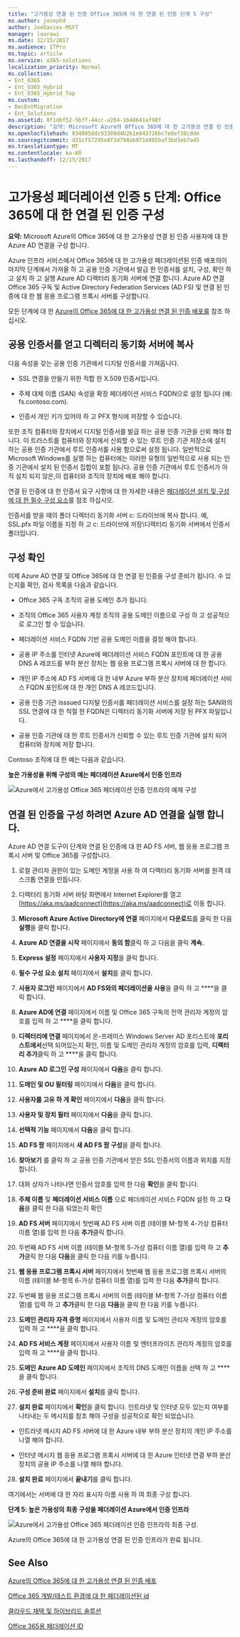 ```yaml
---
title: "고가용성 연결 된 인증 Office 365에 대 한 연결 된 인증 단계 5 구성"
ms.author: josephd
author: JoeDavies-MSFT
manager: laurawi
ms.date: 12/15/2017
ms.audience: ITPro
ms.topic: article
ms.service: o365-solutions
localization_priority: Normal
ms.collection:
- Ent_O365
- Ent_O365_Hybrid
- Ent_O365_Hybrid_Top
ms.custom:
- DecEntMigration
- Ent_Solutions
ms.assetid: 0f1dbf52-5bff-44cc-a264-1b48641af98f
description: "요약: Microsoft Azure의 Office 365에 대 한 고가용성 연결 된 인증 사용자에 대 한 Azure AD 연결을 구성 합니다."
ms.openlocfilehash: 8340058dc93389d4b2b1e843726bc7e8ef30cdde
ms.sourcegitcommit: d31cf57295e8f3d798ab971d405baf3bd3eb7a45
ms.translationtype: MT
ms.contentlocale: ko-KR
ms.lasthandoff: 12/15/2017
---
```

# <a name="high-availability-federated-authentication-phase-5-configure-federated-authentication-for-office-365"></a>고가용성 페더레이션 인증 5 단계: Office 365에 대 한 연결 된 인증 구성

 **요약:** Microsoft Azure의 Office 365에 대 한 고가용성 연결 된 인증 사용자에 대 한 Azure AD 연결을 구성 합니다.
 
Azure 인프라 서비스에서 Office 365에 대 한 고가용성 페더레이션된 인증 배포의이 마지막 단계에서 가져올 하 고 공용 인증 기관에서 발급 한 인증서를 설치, 구성, 확인 하 고 설치 하 고 실행 Azure AD 디렉터리 동기화 서버에 연결 합니다. Azure AD 연결 Office 365 구독 및 Active Directory Federation Services (AD FS) 및 연결 된 인증에 대 한 웹 응용 프로그램 프록시 서버를 구성합니다.
  
모든 단계에 대 한 [Azure의 Office 365에 대 한 고가용성 연결 된 인증 배포를](deploy-high-availability-federated-authentication-for-office-365-in-azure.md) 참조 하십시오.
  
## <a name="get-a-public-certificate-and-copy-it-to-the-dirsync-server"></a>공용 인증서를 얻고 디렉터리 동기화 서버에 복사

다음 속성을 갖는 공용 인증 기관에서 디지털 인증서를 가져옵니다.
  
- SSL 연결을 만들기 위한 적합 한 X.509 인증서입니다.
    
- 주체 대체 이름 (SAN) 속성을 확장 페더레이션 서비스 FQDN으로 설정 됩니다 (예: fs.contoso.com).
    
- 인증서 개인 키가 있어야 하 고 PFX 형식에 저장할 수 있습니다.
    
또한 조직 컴퓨터와 장치에서 디지털 인증서를 발급 하는 공용 인증 기관을 신뢰 해야 합니다. 이 트러스트를 컴퓨터와 장치에서 신뢰할 수 있는 루트 인증 기관 저장소에 설치 하는 공용 인증 기관에서 루트 인증서를 사용 함으로써 설정 됩니다. 일반적으로 Microsoft Windows를 실행 하는 컴퓨터에는 이러한 유형의 일반적으로 사용 되는 인증 기관에서 설치 된 인증서 집합이 포함 됩니다. 공용 인증 기관에서 루트 인증서가 아직 설치 되지 않은,이 컴퓨터와 조직의 장치에 배포 해야 합니다.
  
연결 된 인증에 대 한 인증서 요구 사항에 대 한 자세한 내용은 [페더레이션 설치 및 구성에 대 한 필수 구성 요소](https://docs.microsoft.com/azure/active-directory/connect/active-directory-aadconnect-prerequisites#prerequisites-for-federation-installation-and-configuration)를 참조 하십시오.
  
인증서를 받을 때의 폴더 디렉터리 동기화 서버 c: 드라이브에 복사 합니다. 예, SSL.pfx 파일 이름을 지정 하 고 c: 드라이브에 저장\\디렉터리 동기화 서버에서 인증서 폴더입니다.
  
## <a name="verify-your-configuration"></a>구성 확인

이제 Azure AD 연결 및 Office 365에 대 한 연결 된 인증을 구성 준비가 됩니다. 수 있는지를 확인, 검사 목록을 다음과 같습니다.
  
- Office 365 구독 조직의 공용 도메인 추가 됩니다.
    
- 조직의 Office 365 사용자 계정 조직의 공용 도메인 이름으로 구성 하 고 성공적으로 로그인 할 수 있습니다.
    
- 페더레이션 서비스 FQDN 기반 공용 도메인 이름을 결정 해야 합니다.
    
- 공용 IP 주소를 인터넷 Azure에 페더레이션 서비스 FQDN 포인트에 대 한 공용 DNS A 레코드를 부하 분산 장치는 웹 응용 프로그램 프록시 서버에 대 한 합니다.
    
- 개인 IP 주소에 AD FS 서버에 대 한 내부 Azure 부하 분산 장치에 페더레이션 서비스 FQDN 포인트에 대 한 개인 DNS A 레코드입니다.
    
- 공용 인증 기관 isssued 디지털 인증서를 페더레이션 서비스를 설정 하는 SAN와의 SSL 연결에 대 한 적절 한 FQDN은 디렉터리 동기화 서버에 저장 된 PFX 파일입니다.
    
- 공용 인증 기관에 대 한 루트 인증서가 신뢰할 수 있는 루트 인증 기관에 설치 되어 컴퓨터와 장치에 저장 합니다.
    
Contoso 조직에 대 한 예는 다음과 같습니다.
  
**높은 가용성을 위해 구성의 예는 페더레이션 Azure에서 인증 인프라**

![Azure에서 고가용성 Office 365 페더레이션 인증 인프라의 예제 구성](images/ac1a6a0d-0156-4407-9336-6e4cd6db8633.png)
  
## <a name="run-azure-ad-connect-to-configure-federated-authentication"></a>연결 된 인증을 구성 하려면 Azure AD 연결을 실행 합니다.

Azure AD 연결 도구이 단계와 연결 된 인증에 대 한 AD FS 서버, 웹 응용 프로그램 프록시 서버 및 Office 365를 구성합니다.
  
1. 로컬 관리자 권한이 있는 도메인 계정을 사용 하 여 디렉터리 동기화 서버를 원격 데스크톱 연결을 만듭니다.
    
2. 디렉터리 동기화 서버 바탕 화면에서 Internet Explorer를 열고 [https://aka.ms/aadconnect](https://aka.ms/aadconnect)로 이동 합니다.
    
3. **Microsoft Azure Active Directory에 연결** 페이지에서 **다운로드**를 클릭 한 다음 **실행**을 클릭 합니다.
    
4. **Azure AD 연결을 시작** 페이지에서 **동의 함**클릭 하 고 다음을 클릭 **계속.**
    
5. **Express 설정** 페이지에서 **사용자 지정**을 클릭 합니다.
    
6. **필수 구성 요소 설치** 페이지에서 **설치**를 클릭 합니다.
    
7. **사용자 로그인** 페이지에서 **AD FS와의 페더레이션을 사용**을 클릭 하 고 ****을 클릭 합니다.
    
8. **Azure AD에 연결** 페이지에서 이름 및 Office 365 구독의 전역 관리자 계정의 암호를 입력 하 고 ****을 클릭 합니다.
    
9. **디렉터리에 연결** 페이지에서 온-프레미스 Windows Server AD 포리스트에 **포리스트에서**선택 되어있는지 확인, 이름 및 도메인 관리자 계정의 암호를 입력, **디렉터리 추가**클릭 하 고 ****을 클릭 합니다.
    
10. **Azure AD 로그인 구성** 페이지에서 **다음**을 클릭 합니다.
    
11. **도메인 및 OU 필터링** 페이지에서 **다음**을 클릭 합니다.
    
12. **사용자를 고유 하 게 확인** 페이지에서 **다음**을 클릭 합니다.
    
13. **사용자 및 장치 필터** 페이지에서 **다음**을 클릭 합니다.
    
14. **선택적 기능** 페이지에서 **다음**을 클릭 합니다.
    
15. **AD FS 팜** 페이지에서 **새 AD FS 팜 구성**을 클릭 합니다.
    
16. **찾아보기** 를 클릭 하 고 공용 인증 기관에서 얻은 SSL 인증서의 이름과 위치를 지정 합니다.
    
17. 대화 상자가 나타나면 인증서 암호를 입력 한 다음 **확인**을 클릭 합니다.
    
18. **주체 이름** 및 **페더레이션 서비스 이름** 으로 페더레이션 서비스 FQDN 설정 하 고 **다음**을 클릭 한 다음 되었는지 확인
    
19. **AD FS 서버** 페이지에서 첫번째 AD FS 서버 이름 (테이블 M-항목 4-가상 컴퓨터 이름 열)를 입력 한 다음 **추가**클릭 합니다.
    
20. 두번째 AD FS 서버 이름 (테이블 M-항목 5-가상 컴퓨터 이름 열)를 입력 하 고 **추가**클릭 한 다음 **다음**을 클릭 한 다음 키를 누릅니다.
    
21. **웹 응용 프로그램 프록시 서버** 페이지에서 첫번째 웹 응용 프로그램 프록시 서버의 이름 (테이블 M-항목 6-가상 컴퓨터 이름 열)를 입력 한 다음 **추가**클릭 합니다.
    
22. 두번째 웹 응용 프로그램 프록시 서버의 이름 (테이블 M-항목 7-가상 컴퓨터 이름 열)를 입력 하 고 **추가**클릭 한 다음 **다음**을 클릭 한 다음 키를 누릅니다.
    
23. **도메인 관리자 자격 증명** 페이지에서 사용자 이름 및 도메인 관리자 계정의 암호를 입력 하 고 ****을 클릭 합니다.
    
24. **AD FS 서비스 계정** 페이지에서 사용자 이름 및 엔터프라이즈 관리자 계정의 암호를 입력 하 고 ****을 클릭 합니다.
    
25. **도메인** **Azure AD 도메인** 페이지에서 조직의 DNS 도메인 이름을 선택 하 고 ****을 클릭 합니다.
    
26. **구성 준비 완료** 페이지에서 **설치**를 클릭 합니다.
    
27. **설치 완료** 페이지에서 **확인**을 클릭 합니다. 인트라넷 및 인터넷 모두 있는지 여부를 나타내는 두 메시지를 참조 해야 구성을 성공적으로 확인 되었습니다.
    
  - 인트라넷 메시지 AD FS 서버에 대 한 Azure 내부 부하 분산 장치의 개인 IP 주소를 나열 해야 합니다.
    
  - 인터넷 메시지 웹 응용 프로그램 프록시 서버에 대 한 Azure 인터넷 연결 부하 분산 장치의 공용 IP 주소를 나열 해야 합니다.
    
28. **설치 완료** 페이지에서 **끝내기**를 클릭 합니다.
    
여기에서는 서버에 대 한 자리 표시자 이름 사용 하 여 최종 구성 합니다.
  
**단계 5: 높은 가용성의 최종 구성을 페더레이션 Azure에서 인증 인프라**

![Azure에서 고가용성 Office 365 페더레이션 인증 인프라의 최종 구성.](images/c5da470a-f2aa-489a-a050-df09b4d641df.png)
  
Azure의 Office 365에 대 한 고가용성 연결 된 인증 인프라가 완료 됩니다.
  
## <a name="see-also"></a>See Also

[Azure의 Office 365에 대 한 고가용성 연결 된 인증 배포](deploy-high-availability-federated-authentication-for-office-365-in-azure.md)
  
[Office 365 개발/테스트 환경에 대 한 페더레이션된 id](federated-identity-for-your-office-365-dev-test-environment.md)
  
[클라우드 채택 및 하이브리드 솔루션](cloud-adoption-and-hybrid-solutions.md)

[Office 365용 페더레이션 ID](https://support.office.com/article/Understanding-Office-365-identity-and-Azure-Active-Directory-06a189e7-5ec6-4af2-94bf-a22ea225a7a9#bk_federated)


